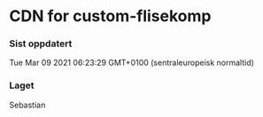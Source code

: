 
# CDN for custom-flisekomp

### Sist oppdatert 
Tue Mar 09 2021 06:23:29 GMT+0100 (sentraleuropeisk normaltid)
### Laget 
Sebastian
